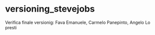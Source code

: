 # versioning_stevejobs
Verifica finale versionig: Fava Emanuele, Carmelo Panepinto, Angelo Lo presti
